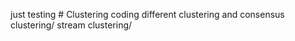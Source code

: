 just testing # Clustering
coding different clustering and consensus clustering/ stream clustering/ 

